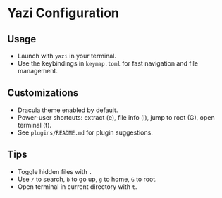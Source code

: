 # Yazi Configuration

## Usage

- Launch with `yazi` in your terminal.
- Use the keybindings in `keymap.toml` for fast navigation and file management.

## Customizations

- Dracula theme enabled by default.
- Power-user shortcuts: extract (e), file info (i), jump to root (G), open terminal (t).
- See `plugins/README.md` for plugin suggestions.

## Tips

- Toggle hidden files with `.`
- Use `/` to search, `b` to go up, `g` to home, `G` to root.
- Open terminal in current directory with `t`.
